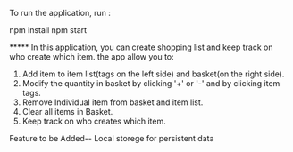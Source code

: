 To run the application, run :

 npm install
 npm start


***** In this application, you can create shopping list and keep track on who create which item.
the app allow you to:

1. Add item to item list(tags on the left side) and basket(on the right side).
2. Modify the quantity in basket by clicking '+' or '-' and by clicking item tags.
3. Remove Individual item from basket and item list.
4. Clear all items in Basket.
5. Keep track on who creates which item.


Feature to be Added-- Local storege for persistent data
